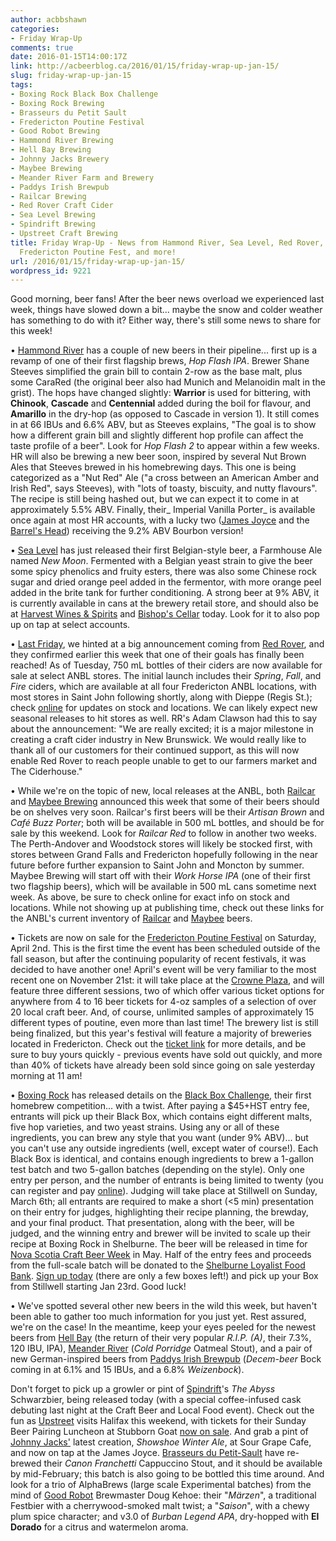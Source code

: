 ```yaml
---
author: acbbshawn
categories:
- Friday Wrap-Up
comments: true
date: 2016-01-15T14:00:17Z
link: http://acbeerblog.ca/2016/01/15/friday-wrap-up-jan-15/
slug: friday-wrap-up-jan-15
tags:
- Boxing Rock Black Box Challenge
- Boxing Rock Brewing
- Brasseurs du Petit Sault
- Fredericton Poutine Festival
- Good Robot Brewing
- Hammond River Brewing
- Hell Bay Brewing
- Johnny Jacks Brewery
- Maybee Brewing
- Meander River Farm and Brewery
- Paddys Irish Brewpub
- Railcar Brewing
- Red Rover Craft Cider
- Sea Level Brewing
- Spindrift Brewing
- Upstreet Craft Brewing
title: Friday Wrap-Up - News from Hammond River, Sea Level, Red Rover, Railcar, Maybee,
  Fredericton Poutine Fest, and more!
url: /2016/01/15/friday-wrap-up-jan-15/
wordpress_id: 9221
---
```


Good morning, beer fans! After the beer news overload we experienced last week, things have slowed down a bit... maybe the snow and colder weather has something to do with it? Either way, there's still some news to share for this week!

• [Hammond River](https://www.facebook.com/hammondriverbrewery) has a couple of new beers in their pipeline... first up is a revamp of one of their first flagship brews, _Hop Flash IPA_. Brewer Shane Steeves simplified the grain bill to contain 2-row as the base malt, plus some CaraRed (the original beer also had Munich and Melanoidin malt in the grist). The hops have changed slightly: **Warrior** is used for bittering, with **Chinook**, **Cascade** and **Centennial** added during the boil for flavour, and **Amarillo** in the dry-hop (as opposed to Cascade in version 1). It still comes in at 66 IBUs and 6.6% ABV, but as Steeves explains, "The goal is to show how a different grain bill and slightly different hop profile can affect the taste profile of a beer". Look for _Hop Flash 2_ to appear within a few weeks. HR will also be brewing a new beer soon, inspired by several Nut Brown Ales that Steeves brewed in his homebrewing days. This one is being categorized as a "Nut Red" Ale ("a cross between an American Amber and Irish Red", says Steeves), with "lots of toasty, biscuity, and nutty flavours". The recipe is still being hashed out, but we can expect it to come in at approximately 5.5% ABV. Finally, their_ Imperial Vanilla Porter_ is available once again at most HR accounts, with a lucky two ([James Joyce](https://www.facebook.com/FoodatTheCrownDowntown) and the [Barrel's Head](http://www.thebarrelshead.com/)) receiving the 9.2% ABV Bourbon version!

• [Sea Level](http://www.sealevelbrewing.com/) has just released their first Belgian-style beer, a Farmhouse Ale named _New Moon_. Fermented with a Belgian yeast strain to give the beer some spicy phenolics and fruity esters, there was also some Chinese rock sugar and dried orange peel added in the fermentor, with more orange peel added in the brite tank for further conditioning. A strong beer at 9% ABV, it is currently available in cans at the brewery retail store, and should also be at [Harvest Wines & Spirits](http://www.harvestwines.ca/store/) and [Bishop's Cellar](https://bishopscellar.com/) today. Look for it to also pop up on tap at select accounts.

• [Last Friday](http://acbeerblog.ca/2016/01/08/friday-wrap-up-20160108/), we hinted at a big announcement coming from [Red Rover](http://www.redroverbrew.com/), and they confirmed earlier this week that one of their goals has finally been reached! As of Tuesday, 750 mL bottles of their ciders are now available for sale at select ANBL stores. The initial launch includes their _Spring_, _Fall_, and _Fire_ ciders, which are available at all four Fredericton ANBL locations, with most stores in Saint John following shortly, along with Dieppe (Regis St.); check [online](http://www.nbliquor.com/Home/Products?OrderAscending=true&Take=25&Skip=0&Search=Red+Rover) for updates on stock and locations. We can likely expect new seasonal releases to hit stores as well. RR's Adam Clawson had this to say about the announcement: "We are really excited; it is a major milestone in creating a craft cider industry in New Brunswick. We would really like to thank all of our customers for their continued support, as this will now enable Red Rover to reach people unable to get to our farmers market and The Ciderhouse."

• While we're on the topic of new, local releases at the ANBL, both [Railcar](http://railcarbrewing.com/) and [Maybee Brewing](http://www.maybeebrew.com/) announced this week that some of their beers should be on shelves very soon. Railcar's first beers will be their _Artisan Brown_ and _Café Buzz Porter_; both will be available in 500 mL bottles, and should be for sale by this weekend. Look for _Railcar Red_ to follow in another two weeks. The Perth-Andover and Woodstock stores will likely be stocked first, with stores between Grand Falls and Fredericton hopefully following in the near future before further expansion to Saint John and Moncton by summer. Maybee Brewing will start off with their _Work Horse IPA_ (one of their first two flagship beers), which will be available in 500 mL cans sometime next week. As above, be sure to check online for exact info on stock and locations. While not showing up at publishing time, check out these links for the ANBL's current inventory of [Railcar](http://www.nbliquor.com/Home/Products?OrderAscending=true&Take=25&Skip=0&Search=Railcar) and [Maybee](http://www.nbliquor.com/Home/Products?OrderAscending=true&Take=25&Skip=0&Search=Maybee) beers.

• Tickets are now on sale for the [Fredericton Poutine Festival](https://www.facebook.com/events/115335645498848/) on Saturday, April 2nd. This is the first time the event has been scheduled outside of the fall season, but after the continuing popularity of recent festivals, it was decided to have another one! April's event will be very familiar to the most recent one on November 21st: it will take place at the [Crowne Plaza](http://www.cpfredericton.com/), and will feature three different sessions, two of which offer various ticket options for anywhere from 4 to 16 beer tickets for 4-oz samples of a selection of over 20 local craft beer. And, of course, unlimited samples of approximately 15 different types of poutine, even more than last time! The brewery list is still being finalized, but this year's festival will feature a majority of breweries located in Fredericton. Check out the [ticket link](http://www.eventbrite.ca/e/fredericton-poutine-festival-2016-tickets-19698599040?aff=FB) for more details, and be sure to buy yours quickly - previous events have sold out quickly, and more than 40% of tickets have already been sold since going on sale yesterday morning at 11 am!

• [Boxing Rock](http://www.boxingrock.ca/) has released details on the [Black Box Challenge](http://www.boxingrock.ca/blog/homebrewchallenge), their first homebrew competition... with a twist. After paying a $45+HST entry fee, entrants will pick up their Black Box, which contains eight different malts, five hop varieties, and two yeast strains. Using any or all of these ingredients, you can brew any style that you want (under 9% ABV)... but you can't use any outside ingredients (well, except water of course!). Each Black Box is identical, and contains enough ingredients to brew a 1-gallon test batch and two 5-gallon batches (depending on the style). Only one entry per person, and the number of entrants is being limited to twenty (you can register and pay [online](https://www.eventbrite.ca/e/boxing-rock-black-box-challenge-tickets-20781806944)). Judging will take place at Stillwell on Sunday, March 6th; all entrants are required to make a short (<5 min) presentation on their entry for judges, highlighting their recipe planning, the brewday, and your final product. That presentation, along with the beer, will be judged, and the winning entry and brewer will be invited to scale up their recipe at Boxing Rock in Shelburne. The beer will be released in time for [Nova Scotia Craft Beer Week](http://nscraftbeer.ca/nscbw/) in May. Half of the entry fees and proceeds from the full-scale batch will be donated to the [Shelburne Loyalist Food Bank](https://www.facebook.com/Shelburne-Loyalist-Food-Bank-171711912884596/?fref=ts). [Sign up today](https://www.eventbrite.ca/e/boxing-rock-black-box-challenge-tickets-20781806944) (there are only a few boxes left!) and pick up your Box from Stillwell starting Jan 23rd. Good luck!

• We've spotted several other new beers in the wild this week, but haven't been able to gather too much information for you just yet. Rest assured, we're on the case! In the meantime, keep your eyes peeled for the newest beers from [Hell Bay](http://www.hellbaybrewing.com/) (the return of their very popular _R.I.P. (A)_, their 7.3%, 120 IBU, IPA), [Meander River](http://www.meanderriverfarm.ca/) (_Cold Porridge_ Oatmeal Stout), and a pair of new German-inspired beers from [Paddys Irish Brewpub](http://www.paddyspub.ca/) (_Decem-beer_ Bock coming in at 6.1% and 15 IBUs, and a 6.8% _Weizenbock_).

Don't forget to pick up a growler or pint of [Spindrift](http://spindriftbrewing.com/)'s _The Abyss_ Schwarzbier, being released today (with a special coffee-infused cask debuting last night at the Craft Beer and Local Food event). Check out the fun as [Upstreet](http://upstreetcraftbrewing.com) visits Halifax this weekend, with tickets for their Sunday Beer Pairing Luncheon at Stubborn Goat [now on sale](https://www.eventbrite.ca/e/upstreet-beer-luncheon-tickets-20761516254). And grab a pint of [Johnny Jacks'](https://www.facebook.com/johnnyjacksbrewery/) latest creation, _Showshoe Winter Ale_, at Sour Grape Cafe, and now on tap at the James Joyce. [Brasseurs du Petit-Sault](http://petitsault.com/en/) have re-brewed their _Canon Franchetti_ Cappuccino Stout, and it should be available by mid-February; this batch is also going to be bottled this time around. And look for a trio of AlphaBrews (large scale Experimental batches) from the mind of [Good Robot](http://goodrobotbrewing.ca) Brewmaster Doug Kehoe: their "_Märzen_", a traditional Festbier with a cherrywood-smoked malt twist; a "_Saison_", with a chewy plum spice character; and v3.0 of _Burban Legend APA_, dry-hopped with **El Dorado** for a citrus and watermelon aroma.
